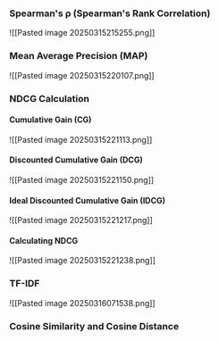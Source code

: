 ### Spearman's ρ (Spearman's Rank Correlation)
![[Pasted image 20250315215255.png]]

### Mean Average Precision (MAP)
![[Pasted image 20250315220107.png]]

### NDCG Calculation
#### Cumulative Gain (CG)
![[Pasted image 20250315221113.png]]
#### Discounted Cumulative Gain (DCG)
![[Pasted image 20250315221150.png]]
#### Ideal Discounted Cumulative Gain (IDCG)
![[Pasted image 20250315221217.png]]
#### Calculating NDCG
![[Pasted image 20250315221238.png]]

### TF-IDF
![[Pasted image 20250316071538.png]]
### Cosine Similarity and Cosine Distance
